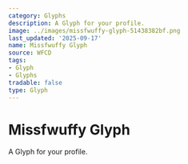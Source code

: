 ```yaml
---
category: Glyphs
description: A Glyph for your profile.
image: ../images/missfwuffy-glyph-51438382bf.png
last_updated: '2025-09-17'
name: Missfwuffy Glyph
source: WFCD
tags:
- Glyph
- Glyphs
tradable: false
type: Glyph
---
```


# Missfwuffy Glyph

A Glyph for your profile.


